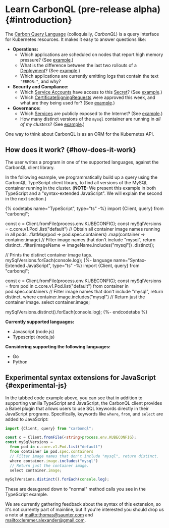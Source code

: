 # Learn CarbonQL (pre-release alpha) {#introduction}

The [Carbon Query Language](https://github.com/carbonql) \(colloquially, _CarbonQL_\) is a query interface for Kubernetes resources. It makes it easy to answer questions like:

* **Operations:**
  * Which applications are scheduled on nodes that report high memory pressure? (See [example](babel/operations.md#podsonnodeswithmempressure).)
  * What is the difference between the last two rollouts of a [Deployment](https://kubernetes.io/docs/concepts/workloads/controllers/deployment/)? (See [example](babel/operations.md#historyofdeployment).)
  * Which applications are currently emitting logs that contain the text `"ERROR:"`, and why?
* **Security and Compliance:**
  * Which [Service Accounts](https://kubernetes.io/docs/tasks/configure-pod-container/configure-service-account/) have access to this [Secret](https://kubernetes.io/docs/concepts/configuration/secret/)? (See [example](babel/governance-queries.md#userswithsecretaccess).)
  * Which [CertificateSigningRequests](https://kubernetes.io/docs/tasks/tls/managing-tls-in-a-cluster/#step-1-create-a-certificate-signing-request) were approved this week, and what are they being used for? (See [example](babel/governance-queries.md#certsignrequests).)
* **Governance:**
  * Which [Services](https://kubernetes.io/docs/concepts/services-networking/service/) are publicly exposed to the Internet? (See [example](babel/governance-queries.md#servicespubliclyexposed).)
  * How many distinct versions of the `mysql` container are running in _all of my clusters_? (See [example](babel/governance-queries.md#distinctmysqlversions).)

One way to think about CarbonQL is as an ORM for the Kubernetes API.

## How does it work? {#how-does-it-work}

The user writes a program in one of the supported languages, against the CarbonQL client library.

In the following example, we programmatically build up a query using the CarbonQL TypeScript client library, to find all versions of the MySQL container running in the cluster. (**NOTE:** We present this example in both TypeScript and a "syntax-extended JavaScript". We will explain the second in the next section.)

{% codetabs name="TypeScript", type="ts" -%}
import {Client, query} from "carbonql";

const c = Client.fromFile(<string>process.env.KUBECONFIG);
const mySqlVersions = c.core.v1.Pod
  .list("default")
  // Obtain all container image names running in all pods.
  .flatMap(pod => pod.spec.containers)
  .map(container => container.image)
  // Filter image names that don't include "mysql", return distinct.
  .filter(imageName => imageName.includes("mysql"))
  .distinct();

// Prints the distinct container image tags.
mySqlVersions.forEach(console.log);
{%- language name="Syntax-Extended JavaScript", type="ts" -%}
import {Client, query} from "carbonql";

const c = Client.fromFile(<string>process.env.KUBECONFIG);
const mySqlVersions =
  from pod in c.core.v1.Pod.list("default")
  from container in pod.spec.containers
  // Filter image names that don't include "mysql", return distinct.
  where container.image.includes("mysql")
  // Return just the container image.
  select container.image;

mySqlVersions.distinct().forEach(console.log);
{%- endcodetabs %}

**Currently supported languages:**

* Javascript \(node.js\)
* Typescript \(node.js\)

**Considering supporting the following languages:**

* Go
* Python

## Experimental syntax extensions for JavaScript {#experimental-js}

In the tabbed code example above, you can see that in addition to supporting vanilla TypeScript and JavaScript, the CarbonQL client provides a Babel plugin that allows users to use SQL keywords directly in their JavaScript programs. Specifically, keywords like `where`, `from`, and `select` are added to JavaScript:

```typescript
import {Client, query} from "carbonql";

const c = Client.fromFile(<string>process.env.KUBECONFIG);
const mySqlVersions =
  from pod in c.core.v1.Pod.list("default")
  from container in pod.spec.containers
  // Filter image names that don't include "mysql", return distinct.
  where container.image.includes("mysql")
  // Return just the container image.
  select container.image;

mySqlVersions.distinct().forEach(console.log);
```

These are desugared down to "normal" method calls you see in the TypeScript example.

We are currently gathering feedback about the syntax of this extension, so it's not currently part of mainline, but if you're interested you should drop us a note at <mailto:thomas@saunter.com> and <mailto:clemmer.alexander@gmail.com>.




